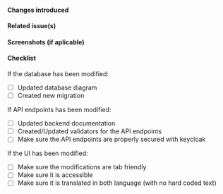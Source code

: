 #### Changes introduced
<!-- Explain briefly in a small paragraph or in bullet form the changes this PR brings to
     the application -->


#### Related issue(s)
<!-- If this PR fixes/closes an issue, please prepend that issue number with one of the github
     closing keywords (ex: `fixes`, `closes`, ...) -->


#### Screenshots (if aplicable)
<!-- If you have made UI changes to the application, include a screenshot and if the change 
     involves movement, include a GIF. If the UI changes when the application is in mobile view, 
     show a mobile screenshot too. -->


#### Checklist
If the database has been modified:
- [ ] Updated database diagram
- [ ] Created new migration

If API endpoints has been modified:
- [ ] Updated backend documentation
- [ ] Created/Updated validators for the API endpoints
- [ ] Make sure the API endpoints are properly secured with keycloak

If the UI has been modified:
- [ ] Make sure the modifications are tab friendly
- [ ] Make sure it is accessible
- [ ] Make sure it is translated in both language (with no hard coded text)
